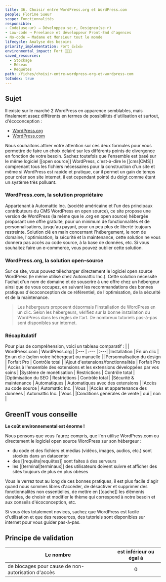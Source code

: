 ```yaml
---
title: 36. Choisir entre WordPress.org et WordPress.com
people: Florine Sueur
scope: Fonctionnalités
responsible:
- Code(use·ur) → Développeu·se·r, Designeu(se·r)
- Low-code → Freelance et développeur Front-End d'agences
- No-code → Madame et Monsieur tout le monde
lifecycle: Analyse des besoins
priority_implementation: Fort 👍👍👍
environmental_impact: Fort 🌱🌱🌱
saved_resources: 
  - Stockage
  - Réseau
  - Requêtes
path: /fiches/choisir-entre-wordpress-org-et-wordpress-com
toIndex: true
---
```


## Sujet

Il existe sur le marché 2 WordPress en apparence semblables, mais finalement assez différents en termes de possibilités d'utilisation et surtout, d'écoconception :
- [WordPress.org](https://wordpress.org/)
- [WordPress.com](https://wordpress.com/fr/)

Nous souhaitons attirer votre attention sur ces deux formules pour vous permettre de faire un choix éclairé sur les différents points de divergence en fonction de votre besoin. Sachez toutefois que l'ensemble est basé sur le même logiciel [[open source]] WordPress, c'est-à-dire le [[cms|CMS]] comprenant tous les fichiers nécessaires pour la construction d'un site et même si WordPress est rapide et pratique, car il permet un gain de temps pour créer son site internet, il est cependant pointé du doigt comme étant un système très polluant.

### WordPress.com, la solution propriétaire
Appartenant à Automattic Inc. (société américaine et l'un des principaux contributeurs du CMS WordPress en open source), ce site propose une version de WordPress (la même que le .org en open source) hébergée proposant une offre gratuite, pour un minimum de fonctionnalités et de personnalisations, jusqu'au payant, pour un peu plus de liberté toujours restreinte. Solution clé en main concernant l'hébergement, le nom de domaine, l'optimisation, la sécurité et la maintenance, cette solution ne vous donnera pas accès au code source, à la base de données, etc. Si vous souhaitez faire un e-commerce, vous pouvez oublier cette solution.

### WordPress.org, la solution open-source
Sur ce site, vous pouvez télécharger directement le logiciel open source WordPress (le même utilisé chez Automattic Inc.). Cette solution nécessite l'achat d'un nom de domaine et de souscrire à une offre chez un hébergeur ainsi que de vous occupez, en suivant les recommandations des bonnes pratiques d'écoconception de ce référentiel, de l'optimisation, de la sécurité et de la maintenance. 
> Les hébergeurs proposent désormais l'installation de WordPress en un clic. Selon les hébergeurs, vérifiez sur la bonne installation du WordPress dans les règles de l'art. De nombreux tutoriels pas-à-pas sont disponibles sur internet.

### Récapitulatif

Pour plus de compréhension, voici un tableau comparatif :
| | WordPress.com | WordPress.org |
|:--- | :--- | :---|
|Installation | En un clic | En un clic (selon votre hébergeur) ou manuelle |
|Personnalisation du design | Forfait Pro | Contrôle total |
|Ajout d'extensions/fonctionnalités | Forfait Pro | Accès à l'ensemble des extensions et les extensions développées par vos soins |
|Système de monétisation | Restrictions | Contrôle total |
|Optimisation du SEO | Restrictions | Contrôle total |
|Sécurité & maintenance | Automatiques | Automatiques avec des extensions |
|Accès au code source | Automattic Inc. | Vous |
|Accès et appartenance des données | Automattic Inc. | Vous |
|Conditions générales de vente | oui | non |

## GreenIT vous conseille

**Le coût environnemental est énorme !**

Nous pensons que vous l'aurez compris, que l'on utilise WordPress.com ou directement le logiciel open source WordPress sur son hébergeur :
- du code et des fichiers et médias (vidéos, images, audios, etc.) sont stockés dans un datacenter
- des [[requête|requêtes]] sont faites à des serveurs
- les [[terminal|terminaux]] des utilisateurs doivent suivre et afficher des sites toujours de plus en plus obèses

Vous le verrez tout au long de ces bonnes pratiques, il est plus facile d'agir quand nous sommes libres d'accéder, de désactiver et supprimer des fonctionnalités non essentielles, de mettre en [[cache]] les éléments durables, de choisir et modifier le thème qui correspond à notre besoin et aux conseils d'écoconception, etc.

Si vous êtes totalement novices, sachez que WordPress est facile d'utilisation et que des ressources, des tutoriels sont disponibles sur internet pour vous guider pas-à-pas.

## Principe de validation

| Le nombre | est inférieur ou égal à |
| ------------- | :---------------------: |
| de blocages pour cause de non-autorisation d'accès      |            0            |
